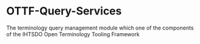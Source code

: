OTTF-Query-Services
===================

The terminology query management module which one of the components of the IHTSDO Open Terminology Tooling Framework
